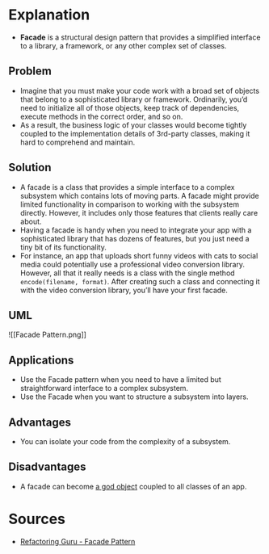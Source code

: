# Explanation
- **Facade** is a structural design pattern that provides a simplified interface to a library, a framework, or any other complex set of classes.

## Problem
- Imagine that you must make your code work with a broad set of objects that belong to a sophisticated library or framework. Ordinarily, you’d need to initialize all of those objects, keep track of dependencies, execute methods in the correct order, and so on.
- As a result, the business logic of your classes would become tightly coupled to the implementation details of 3rd-party classes, making it hard to comprehend and maintain.

## Solution
- A facade is a class that provides a simple interface to a complex subsystem which contains lots of moving parts. A facade might provide limited functionality in comparison to working with the subsystem directly. However, it includes only those features that clients really care about.
- Having a facade is handy when you need to integrate your app with a sophisticated library that has dozens of features, but you just need a tiny bit of its functionality.
- For instance, an app that uploads short funny videos with cats to social media could potentially use a professional video conversion library. However, all that it really needs is a class with the single method `encode(filename, format)`. After creating such a class and connecting it with the video conversion library, you’ll have your first facade.

## UML
![[Facade Pattern.png]]

## Applications
- Use the Facade pattern when you need to have a limited but straightforward interface to a complex subsystem.
- Use the Facade when you want to structure a subsystem into layers.

## Advantages
- You can isolate your code from the complexity of a subsystem.

## Disadvantages
- A facade can become [a god object](https://refactoring.guru/antipatterns/god-object) coupled to all classes of an app.

# Sources
- [Refactoring Guru - Facade Pattern](https://refactoring.guru/design-patterns/facade)
